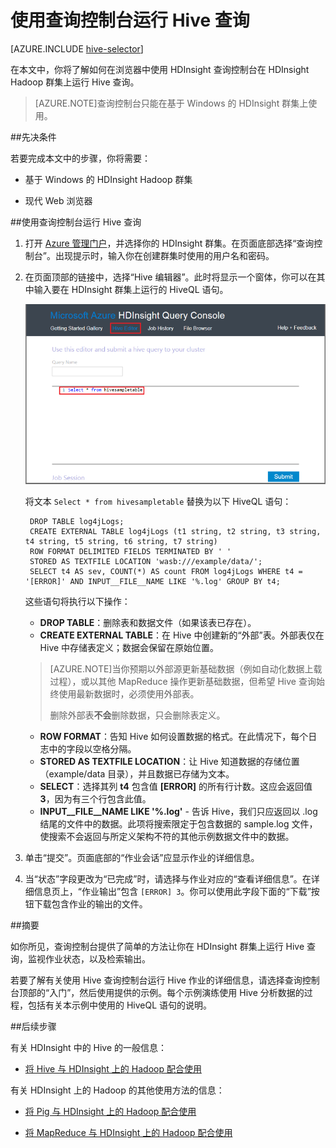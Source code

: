 <properties
   pageTitle="在 HDInsight 中的查询控制台上使用 Hadoop Hive | Windows Azure"
   description="了解如何在浏览器中使用基于 Web 的查询控制台在 HDInsight Hadoop 群集上运行 Hive 查询。"
   services="hdinsight"
   documentationCenter=""
   authors="Blackmist"
   manager="paulettm"
   editor="cgronlun"
   tags="azure-portal"/>

<tags
	ms.service="hdinsight"
	ms.date="12/04/2015"
	wacn.date="01/14/2016"/>

# 使用查询控制台运行 Hive 查询

[AZURE.INCLUDE [hive-selector](../includes/hdinsight-selector-use-hive.md)]

在本文中，你将了解如何在浏览器中使用 HDInsight 查询控制台在 HDInsight Hadoop 群集上运行 Hive 查询。

> [AZURE.NOTE]查询控制台只能在基于 Windows 的 HDInsight 群集上使用。


##<a id="prereq"></a>先决条件

若要完成本文中的步骤，你将需要：

* 基于 Windows 的 HDInsight Hadoop 群集

* 现代 Web 浏览器

##<a id="run"></a>使用查询控制台运行 Hive 查询

1. 打开 <a href="https://manage.windowsazure.cn" target="_blank">Azure 管理门户</a>，并选择你的 HDInsight 群集。在页面底部选择“查询控制台”。出现提示时，输入你在创建群集时使用的用户名和密码。

2. 在页面顶部的链接中，选择“Hive 编辑器”。此时将显示一个窗体，你可以在其中输入要在 HDInsight 群集上运行的 HiveQL 语句。

	![hive 编辑器](./media/hdinsight-hadoop-use-hive-query-console/queryconsole.png)

	将文本 `Select * from hivesampletable` 替换为以下 HiveQL 语句：

        DROP TABLE log4jLogs;
        CREATE EXTERNAL TABLE log4jLogs (t1 string, t2 string, t3 string, t4 string, t5 string, t6 string, t7 string)
        ROW FORMAT DELIMITED FIELDS TERMINATED BY ' '
        STORED AS TEXTFILE LOCATION 'wasb:///example/data/';
        SELECT t4 AS sev, COUNT(*) AS count FROM log4jLogs WHERE t4 = '[ERROR]' AND INPUT__FILE__NAME LIKE '%.log' GROUP BY t4;

    这些语句将执行以下操作：

    * **DROP TABLE**：删除表和数据文件（如果该表已存在）。
    * **CREATE EXTERNAL TABLE**：在 Hive 中创建新的“外部”表。外部表仅在 Hive 中存储表定义；数据会保留在原始位置。

    > [AZURE.NOTE]当你预期以外部源更新基础数据（例如自动化数据上载过程），或以其他 MapReduce 操作更新基础数据，但希望 Hive 查询始终使用最新数据时，必须使用外部表。
    >
    > 删除外部表**不会**删除数据，只会删除表定义。

    * **ROW FORMAT**：告知 Hive 如何设置数据的格式。在此情况下，每个日志中的字段以空格分隔。
    * **STORED AS TEXTFILE LOCATION**：让 Hive 知道数据的存储位置（example/data 目录），并且数据已存储为文本。
    * **SELECT**：选择其列 **t4** 包含值 **[ERROR]** 的所有行计数。这应会返回值 **3**，因为有三个行包含此值。
    * **INPUT\_\_FILE\_\_NAME LIKE '%.log'** - 告诉 Hive，我们只应返回以 .log 结尾的文件中的数据。此项将搜索限定于包含数据的 sample.log 文件，使搜索不会返回与所定义架构不符的其他示例数据文件中的数据。

2. 单击“提交”。页面底部的“作业会话”应显示作业的详细信息。

3. 当“状态”字段更改为“已完成”时，请选择与作业对应的“查看详细信息”。在详细信息页上，“作业输出”包含 `[ERROR]	3`。你可以使用此字段下面的“下载”按钮下载包含作业的输出的文件。


##<a id="summary"></a>摘要

如你所见，查询控制台提供了简单的方法让你在 HDInsight 群集上运行 Hive 查询，监视作业状态，以及检索输出。

若要了解有关使用 Hive 查询控制台运行 Hive 作业的详细信息，请选择查询控制台顶部的“入门”，然后使用提供的示例。每个示例演练使用 Hive 分析数据的过程，包括有关本示例中使用的 HiveQL 语句的说明。

##<a id="nextsteps"></a>后续步骤

有关 HDInsight 中的 Hive 的一般信息：

* [将 Hive 与 HDInsight 上的 Hadoop 配合使用](/documentation/articles/hdinsight-use-hive)

有关 HDInsight 上的 Hadoop 的其他使用方法的信息：

* [将 Pig 与 HDInsight 上的 Hadoop 配合使用](/documentation/articles/hdinsight-use-pig)

* [将 MapReduce 与 HDInsight 上的 Hadoop 配合使用](/documentation/articles/hdinsight-use-mapreduce)

[1]: /documentation/articles/hdinsight-hadoop-visual-studio-tools-get-started
[hdinsight-sdk-documentation]: http://msdnstage.redmond.corp.microsoft.com/zh-cn/library/dn479185.aspx

[azure-purchase-options]: /pricing/overview/
[azure-member-offers]: /pricing/member-offers/
[azure-trial]: /pricing/1rmb-trial/

[apache-tez]: http://tez.apache.org
[apache-hive]: http://hive.apache.org/
[apache-log4j]: http://zh.wikipedia.org/wiki/Log4j
[hive-on-tez-wiki]: https://cwiki.apache.org/confluence/display/Hive/Hive+on+Tez
[import-to-excel]: /documentation/articles/hdinsight-connect-excel-power-query/


[hdinsight-use-oozie]: /documentation/articles/hdinsight-use-oozie
[hdinsight-analyze-flight-data]: /documentation/articles/hdinsight-analyze-flight-delay-data
[hdinsight-storage]: /documentation/articles/hdinsight-use-blob-storage
[hdinsight-provision]: /documentation/articles/hdinsight-provision-clusters-v1
[hdinsight-submit-jobs]: /documentation/articles/hdinsight-submit-hadoop-jobs-programmatically
[hdinsight-upload-data]: /documentation/articles/hdinsight-upload-data
[hdinsight-get-started]: /documentation/articles/hdinsight-get-started
[Powershell-install-configure]: /documentation/articles/powershell-install-configure
[powershell-here-strings]: http://technet.microsoft.com/zh-cn/library/ee692792.aspx

[image-hdi-hive-powershell]: ./media/hdinsight-use-hive/HDI.HIVE.PowerShell.png
[img-hdi-hive-powershell-output]: ./media/hdinsight-use-hive/HDI.Hive.PowerShell.Output.png
[image-hdi-hive-architecture]: ./media/hdinsight-use-hive/HDI.Hive.Architecture.png

<!---HONumber=79-->